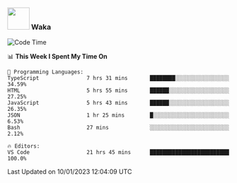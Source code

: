 ### <img src="https://media.giphy.com/media/VgCDAzcKvsR6OM0uWg/giphy.gif" width="50"> Waka

  <!--START_SECTION:waka-->
![Code Time](http://img.shields.io/badge/Code%20Time-1%2C163%20hrs%202%20mins-blue)

📊 **This Week I Spent My Time On** 

```text
💬 Programming Languages: 
TypeScript               7 hrs 31 mins       ████████░░░░░░░░░░░░░░░░░   34.59% 
HTML                     5 hrs 55 mins       ██████░░░░░░░░░░░░░░░░░░░   27.25% 
JavaScript               5 hrs 43 mins       ██████░░░░░░░░░░░░░░░░░░░   26.35% 
JSON                     1 hr 25 mins        █░░░░░░░░░░░░░░░░░░░░░░░░   6.53% 
Bash                     27 mins             ░░░░░░░░░░░░░░░░░░░░░░░░░   2.12%

🔥 Editors: 
VS Code                  21 hrs 45 mins      █████████████████████████   100.0%

```


 Last Updated on 10/01/2023 12:04:09 UTC
<!--END_SECTION:waka-->
